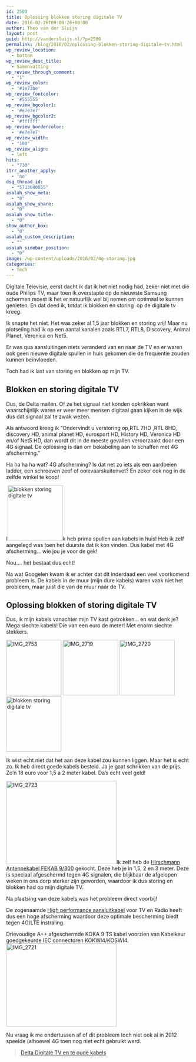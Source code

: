 ```yaml
---
id: 2500
title: Oplossing blokken storing digitale TV
date: 2016-02-26T09:00:26+00:00
author: Theo van der Sluijs
layout: post
guid: http://vandersluijs.nl/?p=2500
permalink: /blog/2016/02/oplossing-blokken-storing-digitale-tv.html
wp_review_location:
  - bottom
wp_review_desc_title:
  - Samenvatting
wp_review_through_comment:
  - "1"
wp_review_color:
  - '#1e73be'
wp_review_fontcolor:
  - '#555555'
wp_review_bgcolor1:
  - '#e7e7e7'
wp_review_bgcolor2:
  - '#ffffff'
wp_review_bordercolor:
  - '#e7e7e7'
wp_review_width:
  - "100"
wp_review_align:
  - left
hits:
  - "730"
itrr_another_apply:
  - 'no'
dsq_thread_id:
  - "5713040055"
asalah_show_meta:
  - "0"
asalah_show_share:
  - "0"
asalah_show_title:
  - "0"
show_author_box:
  - "0"
asalah_custom_description:
  - ""
asalah_sidebar_position:
  - "0"
image: /wp-content/uploads/2016/02/4g-storing.jpg
categories:
  - Tech
---
```

Digitale Televisie, eerst dacht ik dat ik het niet nodig had, zeker niet met die oude Philips TV, maar toen ik overstapte op de nieuwste Samsung schermen moest ik het er natuurlijk wel bij nemen om optimaal te kunnen genieten. En dat deed ik, totdat ik blokken en storing  op de digitale tv kreeg.<!--more-->

Ik snapte het niet. Het was zeker al 1,5 jaar blokken en storing vrij! Maar nu plotseling had ik op een aantal kanalen zoals RTL7, RTL8, Discovery, Animal Planet, Veronica en Net5.

Er was qua aansluitingen niets veranderd van en naar de TV en er waren ook geen nieuwe digitale spullen in huis gekomen die de frequentie zouden kunnen beïnvloeden.

Toch had ik last van storing en blokken op mijn TV.

## Blokken en storing digitale TV

Dus, de Delta mailen. Of ze het signaal niet konden opkrikken want waarschijnlijk waren er weer meer mensen digitaal gaan kijken in de wijk dus dat signaal zal te zwak wezen.

<p style="text-align: left;">
  Als antwoord kreeg ik &#8220;Ondervindt u verstoring op,RTL 7HD ,RTL 8HD, discovery HD, animal planet HD, eurosport HD, History HD, Veronica HD en/of Net5 HD, dan wordt dit in de meeste gevallen veroorzaakt door een 4G signaal. De oplossing is dan om bekabeling aan te schaffen met 4G afscherming.&#8221;
</p>

Ha ha ha ha wat? 4G afscherming? Is dat net zo iets als een aardbeien ladder, een schroeven zeef of ooievaarskuitenvet? En zeker ook nog in de zelfde winkel te koop!

I<img class="size-thumbnail wp-image-2504 alignleft" src="https://vandersluijs.nl/wp-content/uploads/2016/02/IMG_2718-150x150.jpg" alt="blokken storing digitale tv" width="150" height="150" srcset="https://vandersluijs.nl/wp-content/uploads/2016/02/IMG_2718-150x150.jpg 150w, https://vandersluijs.nl/wp-content/uploads/2016/02/IMG_2718-65x65.jpg 65w" sizes="(max-width: 150px) 100vw, 150px" />k heb prima spullen aan kabels in huis! Heb ik zelf aangelegd was toen het duurste dat ik kon vinden. Dus kabel met 4G afscherming&#8230; wie jou je voor de gek!

Nou&#8230;. het bestaat dus echt!

Na wat Googelen kwam ik er achter dat dit inderdaad een veel voorkomend probleem is. De kabels in de muur (mijn dure kabels) waren vaak niet het probleem, maar juist die van de muur naar de TV.

## Oplossing blokken of storing digitale TV

Dus, ik mijn kabels vanachter mijn TV kast getrokken&#8230; en wat denk je? Mega slechte kabels! Die van een euro de meter! Met enorm slechte stekkers.

 <img class="size-thumbnail wp-image-2502 alignleft" src="https://vandersluijs.nl/wp-content/uploads/2016/02/IMG_2753-150x150.jpg" alt="IMG_2753" width="150" height="150" srcset="https://vandersluijs.nl/wp-content/uploads/2016/02/IMG_2753-150x150.jpg 150w, https://vandersluijs.nl/wp-content/uploads/2016/02/IMG_2753-65x65.jpg 65w" sizes="(max-width: 150px) 100vw, 150px" /> <img class="size-thumbnail wp-image-2505 alignleft" src="https://vandersluijs.nl/wp-content/uploads/2016/02/IMG_2719-150x150.jpg" alt="IMG_2719" width="150" height="150" srcset="https://vandersluijs.nl/wp-content/uploads/2016/02/IMG_2719-150x150.jpg 150w, https://vandersluijs.nl/wp-content/uploads/2016/02/IMG_2719-65x65.jpg 65w" sizes="(max-width: 150px) 100vw, 150px" /> <img class="size-thumbnail wp-image-2506 alignleft" src="https://vandersluijs.nl/wp-content/uploads/2016/02/IMG_2720-150x150.jpg" alt="IMG_2720" width="150" height="150" srcset="https://vandersluijs.nl/wp-content/uploads/2016/02/IMG_2720-150x150.jpg 150w, https://vandersluijs.nl/wp-content/uploads/2016/02/IMG_2720-65x65.jpg 65w" sizes="(max-width: 150px) 100vw, 150px" /><img class="size-thumbnail wp-image-2504 alignleft" src="https://vandersluijs.nl/wp-content/uploads/2016/02/IMG_2718-150x150.jpg" alt="blokken storing digitale tv" width="150" height="150" srcset="https://vandersluijs.nl/wp-content/uploads/2016/02/IMG_2718-150x150.jpg 150w, https://vandersluijs.nl/wp-content/uploads/2016/02/IMG_2718-65x65.jpg 65w" sizes="(max-width: 150px) 100vw, 150px" />

Ik wist echt niet dat het aan deze kabel zou kunnen liggen. Maar het is echt zo. Ik heb direct goede kabels besteld. Ja je gaat schrikken van de prijs. Zo&#8217;n 18 euro voor 1,5 a 2 meter kabel. Da&#8217;s echt veel geld!

<a href="http://www.allekabels.nl/kabels/?tt=15840_12_97738_&r=%2Fantenne-kabel-coax%2F74%2F1349641%2Fhirschmann-antennekabel.html" target="_blank" rel="noopener"><img class="alignleft size-medium wp-image-2508" src="https://vandersluijs.nl/wp-content/uploads/2016/02/IMG_2723-300x225.jpg" alt="IMG_2723" width="300" height="225" srcset="https://vandersluijs.nl/wp-content/uploads/2016/02/IMG_2723-300x225.jpg 300w, https://vandersluijs.nl/wp-content/uploads/2016/02/IMG_2723-768x576.jpg 768w, https://vandersluijs.nl/wp-content/uploads/2016/02/IMG_2723-1024x768.jpg 1024w, https://vandersluijs.nl/wp-content/uploads/2016/02/IMG_2723.jpg 1200w" sizes="(max-width: 300px) 100vw, 300px" /></a>Ik zelf heb de <a href="https://vandersluijs.nl/endorses/hirschmann-coax" target="_blank" rel="noopener">Hirschmann Antennekabel FEKAB 9/300</a> gekocht. Deze heb je in 1,5, 2 en 3 meter. Deze is speciaal afgeschermd tegen 4G signalen, die blijkbaar de afgelopen weken in ons dorp sterker zijn geworden, waardoor ik dus storing en blokken had op mijn digitale TV.

Na plaatsing van deze kabels was het probleem direct voorbij!

De zogenaamde <a href="https://vandersluijs.nl/endorses/coax" target="_blank" rel="noopener">High performance aansluitkabel</a> voor TV en Radio heeft dus een hoge afscherming waardoor deze optimale bescherming biedt tegen 4G/LTE instraling.
  
Drievoudige A++ afgeschermde KOKA 9 TS kabel voorzien van Kabelkeur goedgekeurde IEC connectoren KOKWI4/KOSWI4.<a href="http://www.allekabels.nl/kabels/?tt=15840_12_97738_&r=%2Fantenne-kabel-coax%2F74%2F1349641%2Fhirschmann-antennekabel.html" target="_blank" rel="noopener"><img class="size-medium wp-image-2507 aligncenter" src="https://vandersluijs.nl/wp-content/uploads/2016/02/IMG_2721-300x225.jpg" alt="IMG_2721" width="300" height="225" srcset="https://vandersluijs.nl/wp-content/uploads/2016/02/IMG_2721-300x225.jpg 300w, https://vandersluijs.nl/wp-content/uploads/2016/02/IMG_2721-768x576.jpg 768w, https://vandersluijs.nl/wp-content/uploads/2016/02/IMG_2721-1024x768.jpg 1024w, https://vandersluijs.nl/wp-content/uploads/2016/02/IMG_2721.jpg 1200w" sizes="(max-width: 300px) 100vw, 300px" /></a>

Nu vraag ik me ondertussen af of dit probleem toch niet ook al in 2012 speelde (alhoewel 4G toen nog niet echt gebruikt werd.

<blockquote class="wp-embedded-content" data-secret="z6YjcXW4FL">
  <p>
    <a href="https://vandersluijs.nl/blog/2012/12/delta-digitale-tv-en-te-oude-kabels.html">Delta Digitale TV en te oude kabels</a>
  </p>
</blockquote>



&nbsp;